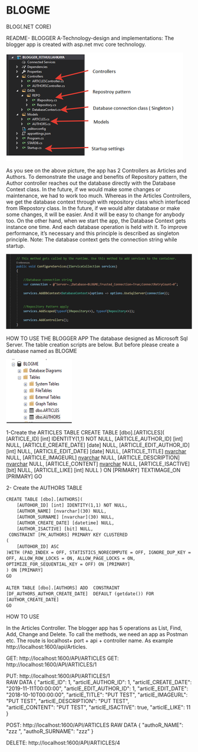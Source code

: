 # BLOGME
BLOG(.NET CORE)



README- BLOGGER
A-Technology-design and implementations:
The blogger app is created with asp.net mvc core technology.  

![Image of 1](https://github.com/fkbeys/BLOGME/blob/master/BLOGGER_FETHULLAHKAYA/IMG/1.png?raw=true)

As you see on the above picture, the app has 2 Controllers as Articles and Authors. To demonstrate the usage and benefits of Repository pattern, the Author controller reaches out the database directly with the Database Context class.  In the future, if we would make some changes or maintenance, we had to work too much. Whereas in the Articles Controllers, we get the database context through with repository class which interfaced from IRepostory class. In the future, if we would alter database or make some changes, it will be easier. And it will be easy to change for anybody too.
	On the other hand, when we start the app, the Database Context gets instance one time. And each database operation is held with it. To improve performance, it’s necessary and this principle is described as singleton principle.
Note: The database context gets the connection string while startup. 
 
 ![Image of 2](https://github.com/fkbeys/BLOGME/blob/master/BLOGGER_FETHULLAHKAYA/IMG/2.png?raw=true)

HOW TO USE THE BLOGGER APP
The database designed as Microsoft Sql Server. The table creation scripts are below. But before please create a database named as BLOGME  

 ![Image of 3](https://github.com/fkbeys/BLOGME/blob/master/BLOGGER_FETHULLAHKAYA/IMG/3.png?raw=true)


1-Create the ARTICLES TABLE
CREATE TABLE [dbo].[ARTICLES](
	[ARTICLE_ID] [int] IDENTITY(1,1) NOT NULL,
	[ARTICLE_AUTHOR_ID] [int] NULL,
	[ARTICLE_CREATE_DATE] [date] NULL,
	[ARTICLE_EDIT_AUTHOR_ID] [int] NULL,
	[ARTICLE_EDIT_DATE] [date] NULL,
	[ARTICLE_TITLE] [nvarchar](50) NULL,
	[ARTICLE_IMAGEURL] [nvarchar](max) NULL,
	[ARTICLE_DESCRIPTION] [nvarchar](max) NULL,
	[ARTICLE_CONTENT] [nvarchar](max) NULL,
	[ARTICLE_ISACTIVE] [bit] NULL,
	[ARTICLE_LIKE] [int] NULL
) ON [PRIMARY] TEXTIMAGE_ON [PRIMARY]
GO

2- Create the AUTHORS TABLE

```
CREATE TABLE [dbo].[AUTHORS](
	[AUTOHOR_ID] [int] IDENTITY(1,1) NOT NULL,
	[AUTHOR_NAME] [nvarchar](30) NULL,
	[AUTHOR_SURNAME] [nvarchar](30) NULL,
	[AUTHOR_CREATE_DATE] [datetime] NULL,
	[AUTHOR_ISACTIVE] [bit] NULL,
 CONSTRAINT [PK_AUTHORS] PRIMARY KEY CLUSTERED 
(
	[AUTOHOR_ID] ASC
)WITH (PAD_INDEX = OFF, STATISTICS_NORECOMPUTE = OFF, IGNORE_DUP_KEY = OFF, ALLOW_ROW_LOCKS = ON, ALLOW_PAGE_LOCKS = ON, OPTIMIZE_FOR_SEQUENTIAL_KEY = OFF) ON [PRIMARY]
) ON [PRIMARY]
GO

ALTER TABLE [dbo].[AUTHORS] ADD  CONSTRAINT [DF_AUTHORS_AUTHOR_CREATE_DATE]  DEFAULT (getdate()) FOR [AUTHOR_CREATE_DATE]
GO
```
HOW TO USE

In the Articles Controller. The blogger app has 5 operations as List, Find, Add, Change and Delete.  To call the methods, we need an app as Postman etc.  The route is localhost+ port + api + controller name. As example http://localhost:1600/api/Articles. 

GET: http://localhost:1600/API/ARTICLES
GET: http://localhost:1600/API/ARTICLES/1

PUT: http://localhost:1600/API/ARTICLES/1    
RAW DATA 
{
    "articlE_ID": 1,    "articlE_AUTHOR_ID": 1,     "articlE_CREATE_DATE": "2019-11-11T00:00:00",
    "articlE_EDIT_AUTHOR_ID": 1,    "articlE_EDIT_DATE": "2018-10-10T00:00:00",
    "articlE_TITLE": "PUT TEST",    "articlE_IMAGEURL": "PUT TEST",    "articlE_DESCRIPTION": "PUT TEST",    
    "articlE_CONTENT": "PUT TEST",    "articlE_ISACTIVE": true,    "articlE_LIKE": 11
}

POST: http://localhost:1600/API/ARTICLES
RAW DATA 
{    "authoR_NAME": "zzz ",    "authoR_SURNAME": "zzz"   }

DELETE: http://localhost:1600/API/ARTICLES/4 







